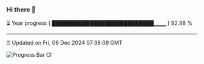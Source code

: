 ### Hi there 👋

⏳ Year progress { ███████████████████████████▁▁▁ } 92.98 %

---

⏰ Updated on Fri, 06 Dec 2024 07:38:09 GMT

![Progress Bar CI](https://github.com/IshwaranRudhara/GIT-ACTION/workflows/Progress%20Bar%20CI/badge.svg)
